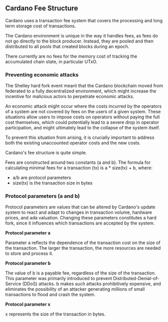 ## Cardano Fee Structure

Cardano uses a transaction fee system that covers the processing and long term storage cost of transactions.

The Cardano environment is unique in the way it handles fees, as fees do not go directly to the block producer. Instead, they are pooled and then distributed to all pools that created blocks during an epoch.

There currently are no fees for the memory cost of tracking the accumulated chain state, in particular UTxO.

### Preventing economic attacks

The Shelley hard fork event meant that the Cardano blockchain moved from federated to a fully decentralized environment, which might increase the incentive for malicious actors to perpetrate economic attacks.

An economic attack might occur where the costs incurred by the operators of a system are not covered by fees on the users of a given system. These situations allow users to impose costs on operators without paying the full cost themselves, which could potentially lead to a severe drop in operator participation, and might ultimately lead to the collapse of the system itself.

To prevent this situation from arising, it is crucially important to address both the existing unaccounted operator costs and the new costs.

Cardano's fee structure is quite simple.

Fees are constructed around two constants (a and b). The formula for calculating minimal fees for a transaction (tx) is  a * size(tx) + b, where:

-   a/b are protocol parameters
-   size(tx) is the transaction size in bytes

### Protocol parameters (a and b)

Protocol parameters are values that can be altered by Cardano's update system to react and adapt to changes in transaction volume, hardware prices, and ada valuation. Changing these parameters constitutes a hard fork, since it influences which transactions are accepted by the system.

**Protocol parameter a**

Parameter a reflects the dependence of the transaction cost on the size of the transaction. The larger the transaction, the more resources are needed to store and process it.

**Protocol parameter b**

The value of b is a payable fee, regardless of the size of the transaction. This parameter was primarily introduced to prevent Distributed-Denial-of-Service (DDoS) attacks. b makes such attacks prohibitively expensive, and eliminates the possibility of an attacker generating millions of small transactions to flood and crash the system. 

**Protocol parameter x**

x represents the size of the transaction in bytes.
